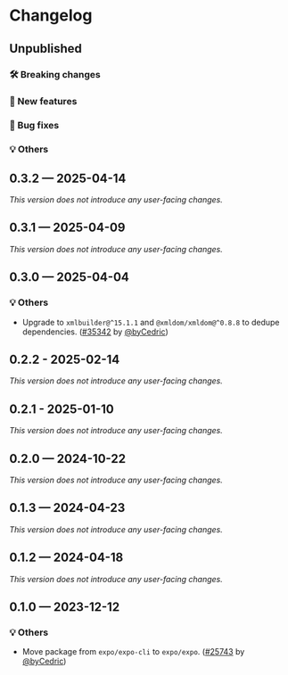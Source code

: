 # Changelog

## Unpublished

### 🛠 Breaking changes

### 🎉 New features

### 🐛 Bug fixes

### 💡 Others

## 0.3.2 — 2025-04-14

_This version does not introduce any user-facing changes._

## 0.3.1 — 2025-04-09

_This version does not introduce any user-facing changes._

## 0.3.0 — 2025-04-04

### 💡 Others

- Upgrade to `xmlbuilder@^15.1.1` and `@xmldom/xmldom@^0.8.8` to dedupe dependencies. ([#35342](https://github.com/expo/expo/pull/35342) by [@byCedric](https://github.com/byCedric))

## 0.2.2 - 2025-02-14

_This version does not introduce any user-facing changes._

## 0.2.1 - 2025-01-10

_This version does not introduce any user-facing changes._

## 0.2.0 — 2024-10-22

_This version does not introduce any user-facing changes._

## 0.1.3 — 2024-04-23

_This version does not introduce any user-facing changes._

## 0.1.2 — 2024-04-18

_This version does not introduce any user-facing changes._

## 0.1.0 — 2023-12-12

### 💡 Others

- Move package from `expo/expo-cli` to `expo/expo`. ([#25743](https://github.com/expo/expo/pull/25743) by [@byCedric](https://github.com/byCedric))
